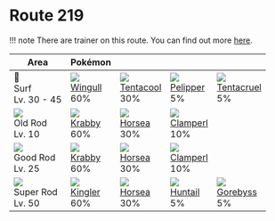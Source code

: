 # Route 219

!!! note
    There are trainer on this route. You can find out more [here](../../trainer_changes/route_219/).


Area                                  | Pokémon                      | &nbsp;                         | &nbsp;                        | &nbsp;
---                                   | ---                          | ---                            | ---                           | ---
🌊<br>Surf<br>Lv. 30 - 45              | ![][278]<br>[Wingull]<br>60% | ![][072]<br>[Tentacool]<br>30% | ![][279]<br>[Pelipper]<br>5%  | ![][073]<br>[Tentacruel]<br>5%
![][old-rod]<br>Old Rod<br>Lv. 10     | ![][098]<br>[Krabby]<br>60%  | ![][116]<br>[Horsea]<br>30%    | ![][366]<br>[Clamperl]<br>10% | &nbsp;
![][good-rod]<br>Good Rod<br>Lv. 25   | ![][098]<br>[Krabby]<br>60%  | ![][116]<br>[Horsea]<br>30%    | ![][366]<br>[Clamperl]<br>10% | &nbsp;
![][super-rod]<br>Super Rod<br>Lv. 50 | ![][099]<br>[Kingler]<br>60% | ![][116]<br>[Horsea]<br>30%    | ![][367]<br>[Huntail]<br>5%   | ![][368]<br>[Gorebyss]<br>5%

[Tentacool]: ../../pokemon_changes/072/
[Tentacruel]: ../../pokemon_changes/073/
[Krabby]: ../../pokemon_changes/098/
[Kingler]: ../../pokemon_changes/099/
[Horsea]: ../../pokemon_changes/116/
[Wingull]: ../../pokemon_changes/278/
[Pelipper]: ../../pokemon_changes/279/
[Clamperl]: ../../pokemon_changes/366/
[Huntail]: ../../pokemon_changes/367/
[Gorebyss]: ../../pokemon_changes/368/
[good-rod]: ../img/items/good-rod.png
[old-rod]: ../img/items/old-rod.png
[super-rod]: ../img/items/super-rod.png
[072]: ../img/pokemon/072.png
[073]: ../img/pokemon/073.png
[098]: ../img/pokemon/098.png
[099]: ../img/pokemon/099.png
[116]: ../img/pokemon/116.png
[278]: ../img/pokemon/278.png
[279]: ../img/pokemon/279.png
[366]: ../img/pokemon/366.png
[367]: ../img/pokemon/367.png
[368]: ../img/pokemon/368.png
